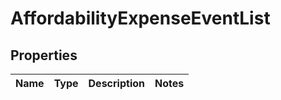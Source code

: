 
# AffordabilityExpenseEventList

## Properties
Name | Type | Description | Notes
------------ | ------------- | ------------- | -------------



